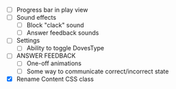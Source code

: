 - [ ] Progress bar in play view
- [ ] Sound effects
    - [ ] Block "clack" sound
    - [ ] Answer feedback sounds
- [ ] Settings
    - [ ] Ability to toggle DovesType
- [ ] ANSWER FEEDBACK
    - [ ] One-off animations
    - [ ] Some way to communicate correct/incorrect state
- [x] Rename Content CSS class